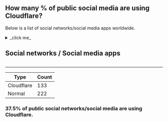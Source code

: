 ## How many % of public social media are using Cloudflare?


Below is a list of social networks/social media apps worldwide.


<details>
<summary>_click me_

## Social networks / Social media apps
</summary>

| Name | Site | Cloudflared |
| --- | --- | --- |
| 23snaps | https://www.23snaps.com/ | No |
| 4chan NSFW | https://www.4chan.org/ | Yes |
| 4chan SFW | https://www.4channel.org/ | Yes |
| 500px | https://500px.com/ | Yes |
| 8tracks | https://8tracks.com/ | Yes |
| ASmallWorld | https://www.asmallworld.com/ | No |
| About | https://about.me/ | Yes |
| Academia | https://academia.edu/ | Yes |
| Airtime | https://www.airtime.com/ | No |
| Altervista | https://altervista.org/ | Yes |
| Ameba | https://www.ameba.jp/ | No |
| Amikumu | https://amikumu.com/ | Yes |
| Amino | https://aminoapps.com/ | Yes |
| Ancestry | https://www.ancestry.com/ | No |
| Anchor | https://anchor.fm/ | Yes |
| Angelist | https://angel.co/ | Yes |
| Anphabe | https://www.anphabe.com/ | No |
| Athlinks | https://www.athlinks.com/ | No |
| Badoo | https://badoo.com/ | No |
| Band | https://band.com/ | No |
| Bandcamp | https://bandcamp.com/ | No |
| BeMyEyes | https://www.bemyeyes.com/ | Yes |
| BeWelcome | https://www.bewelcome.org/ | No |
| Befilo | https://befilo.com/ | No |
| Bibsonomy | https://www.bibsonomy.org/ | No |
| BigMuscle | https://www.bigmuscle.com/ | No |
| Bigo | https://www.bigo.tv/ | No |
| Biip | https://www.biip.no/ | No |
| Bitbucket | https://bitbucket.org/ | No |
| Bitchute | https://www.bitchute.com/ | Yes |
| Blab | https://www.blab.social/ | No |
| BlackPlanet | https://blackplanet.com/ | No |
| Blind | https://www.teamblind.com/ | No |
| Brainly | https://brainly.com/ | Yes |
| BranchOut | https://www.branchout.com/ | No |
| Brave | https://www.bravenet.com/ | No |
| Bucketlist | https://bucketlist.org/ | Yes |
| Busuu | https://www.busuu.com/ | Yes |
| Buzznet | https://www.buzznet.com/ | No |
| CafeMom | https://www.cafemom.com/ | No |
| Caffeine | https://www.caffeine.tv/ | No |
| Canoodle | https://www.canoodle.com/ | No |
| CarSwap | https://carswap.me/ | No |
| Care2 | https://www.care2.com/ | No |
| CaringBridge | https://www.caringbridge.org/ | No |
| Catster | https://www.catster.com/ | No |
| Cellufun | https://www.cellufun.com/ | No |
| Chess.com | https://www.chess.com/ | Yes |
| Chictopia | https://www.chictopia.com/ | No |
| Classmates | https://www.classmates.com/ | No |
| Cloob | https://www.cloob.com/ | No |
| Clubhouse | https://www.joinclubhouse.com/ | Yes |
| Cookpad | https://cookpad.com/ | No |
| Copains d'Avant | https://copainsdavant.linternaute.com/ | No |
| CouchSurfing | https://www.couchsurfing.com/ | No |
| CozyCot | https://www.cozycot.com/ | Yes |
| Crunchyroll | https://www.crunchyroll.com/ | Yes |
| Cyworld | https://cyworld.com/ | No |
| DXY | https://www.dxy.cn/ | No |
| DailyStrength | https://www.dailystrength.org/ | No |
| Daniweb | https://www.daniweb.com/ | Yes |
| Dayviews Swedish | https://www.bilddagboken.se/ | No |
| Dead Runners Society | https://www.deadrunnerssociety.com/ | No |
| Delicious | https://del.icio.us/ | No |
| Demander | https://ask.fm/ | Yes |
| Desentric | https://www.desentric.com/ | No |
| DeviantArt | https://www.deviantart.com/ | No |
| Digg | https://digg.com/ | Yes |
| Disapora | https://diasporafoundation.org/ | No |
| Discord | https://discordapp.com/ | Yes |
| Disqus | https://disqus.com/ | Yes |
| Dogster | https://www.dogster.com/ | No |
| Douban | https://www.douban.com/ | No |
| Douyin | https://www.douyin.com/ | No |
| Doximity | https://www.doximity.com/ | Yes |
| Draugiem | https://www.draugiem.lv/ | No |
| DreamWidth | https://www.dreamwidth.org/ | Yes |
| Dribble | https://dribbble.com/ | Yes |
| Duolingo | https://www.duolingo.com/ | Yes |
| Edmodo | https://www.edmodo.com/ | Yes |
| Elixio | https://www.elixio.net/ | No |
| Ello | https://ello.co/ | Yes |
| English baby | https://www.englishbaby.com/ | No |
| Epistimo | https://epistimo.com/ | No |
| Evernote | https://evernote.com/ | Yes |
| Experts Exchange | https://experts-exchange.com/ | Yes |
| EyeEm | https://www.eyeem.com/ | No |
| Facebook | https://www.facebook.com/ | No |
| Faces list | https://www.faces-l.net/ | No |
| Fandalism | https://fandalism.com/ | No |
| Fark | https://www.fark.com/ | No |
| Fc2 | https://fc2.com/ | No |
| FetLife | https://fetlife.com/ | No |
| FictionCity | https://www.fictioncity.net/ | No |
| Fieldoo | https://www.fieldoo.com/ | Yes |
| Fillos de Galicia | https://www.fillos.org/ | No |
| Film Affinity | https://www.filmaffinity.com/ | No |
| Filmow | https://filmow.com/ | Yes |
| Fishbrain | https://fishbrain.com/ | No |
| Fitocracy | https://fitocracy.com/ | No |
| Flickchart | https://www.flickchart.com/ | Yes |
| Flickr | https://www.flickr.com/ | No |
| Flipgrid | https://info.flipgrid.com/ | Yes |
| Flixster | https://www.flixster.com/ | No |
| Fotki | https://www.fotki.com/ | No |
| Foursquare | https://www.foursquare.com/ | Yes |
| Frank Speech | https://frankspeech.com/ | Yes |
| Friendica | https://friendi.ca/ | No |
| Fyuse | https://fyu.se/ | No |
| Gab | https://gab.com/ | Yes |
| Gaia Online | https://www.gaiaonline.com/ | No |
| Galleria | https://irc-galleria.net/ | No |
| GameFAQs | https://gamefaqs.gamespot.com/ | Yes |
| GameTZ | https://gametz.com/ | No |
| Gapo | https://www.gapo.vn/ | Yes |
| Gapyear | https://www.gapyear.com/ | No |
| Gays | https://www.gays.com/ | No |
| Gaysir | https://www.gaysir.no/ | Yes |
| Geni | https://www.geni.com/ | Yes |
| Gentlemint | https://www.gentlemint.com/ | Yes |
| GirlsAskGuys | https://www.girlsaskguys.com/ | Yes |
| Glee | https://www.glee.com/ | No |
| GoFundMe | https://www.gofundme.com/ | Yes |
| Goodreads | https://goodreads.com/ | No |
| Grindr | https://www.grindr.com/ | Yes |
| HR | https://www.hr.com/ | Yes |
| Habbo Brazil | https://www.habbo.com.br/ | Yes |
| Habbo Dutch | https://www.habbo.nl/ | No |
| Habbo Finland | https://www.habbo.fi/ | No |
| Habbo France | https://www.habbo.fr/ | No |
| Habbo Germany | https://www.habbo.de/ | No |
| Habbo Italy | https://www.habbo.it/ | Yes |
| Habbo Spain | https://www.habbo.es/ | No |
| Habbo Turkey | https://www.habbo.com.tr/ | No |
| Habbo | https://www.habbo.com/ | Yes |
| Happn | https://www.happn.com/ | Yes |
| Hello | https://www.hello.com/ | No |
| Hellolingo | https://www.hellolingo.com/ | No |
| Hospitality | https://www.hospitalityclub.org/ | No |
| Houseparty | https://houseparty.com/ | No |
| Houzz | https://www.houzz.com/ | No |
| Howcast | https://www.howcast.com/ | Yes |
| Hub Culture | https://www.hubculture.com/ | Yes |
| Hyves | https://hyvesgames.nl/ | Yes |
| I had cancer | https://www.ihadcancer.com/ | No |
| ICQ | https://icq.com/ | No |
| IMVU | https://www.imvu.com/ | Yes |
| Imgur | https://imgur.com/ | Yes |
| InLinx | https://inlinx.com/ | No |
| Inci Sozluk | https://inci.sozlukspot.com/ | Yes |
| Indaba Music | https://www.indabamusic.com/ | Yes |
| Indaba | https://splice.com/ | Yes |
| Influenster | https://www.influenster.com/ | Yes |
| Instagram | https://www.instagram.com/ | No |
| Internations | https://www.internations.org/ | Yes |
| JamiiForums | https://www.jamiiforums.com/ | Yes |
| Jsfiddle | https://jsfiddle.net/ | No |
| Kaixin001 | https://www.kaixin001.com/ | No |
| KakaoStory | https://story.kakao.com/ | No |
| Kickstarter | https://www.kickstarter.com/ | Yes |
| Kik | https://www.kik.com/ | Yes |
| Kiwibox | https://www.kiwibox.com/ | No |
| KizlarSoruyor | https://www.kizlarsoruyor.com/ | Yes |
| Koo | https://www.kooapp.com/ | Yes |
| Koofers | https://www.koofers.com/ | No |
| Kroogi | https://kroogi.com/ | No |
| Kuaishou | https://www.kuaishou.com/ | No |
| LINE | https://line.me/ | No |
| Labroots | https://www.labroots.com/ | No |
| Last.fm | https://www.last.fm/ | Yes |
| Letterboxd | https://letterboxd.com/ | No |
| LibraryThing | https://www.librarything.com/ | No |
| Likee | https://likee.video/ | No |
| Lingualoe | https://lingualeo.com/ | Yes |
| LinkedIn | https://www.linkedin.com/ | No |
| Live Journal | https://www.livejournal.com/ | No |
| LiveInternet | https://www.liveinternet.ru/ | No |
| Liveleak | https://www.liveleak.com/ | Yes |
| Mamba | https://www.mamba.ru/ | No |
| Marco Polo | https://www.marcopolo.me/ | No |
| Mastodon | https://joinmastodon.org/ | Yes |
| MeWe | https://mewe.com/ | No |
| MeetMe | https://www.meetme.com/ | No |
| MeetVibe | https://meetvibe.com/ | No |
| Meetup | https://www.meetup.com/ | Yes |
| Messenger | https://www.messenger.com/ | No |
| Miaopai | https://miaopai.com/ | No |
| Micro Blog | https://micro.blog/ | No |
| Minds | https://minds.com/ | Yes |
| MixCloud | https://www.mixcloud.com/ | Yes |
| Mixi | https://mixi.jp/ | No |
| Mocospace | https://www.mocospace.com/ | No |
| Moodle | https://moodle.org/ | Yes |
| MouthShut | https://mouthshut.com/ | No |
| Mubi | https://mubi.com/ | No |
| My Photo Diary | https://www.myphotodiary.com/ | No |
| My world | https://my.mail.ru/ | No |
| MyHeritage | https://www.myheritage.com/ | No |
| Mylife | https://www.mylife.com/ | Yes |
| Myspace | https://myspace.com/ | Yes |
| NapSack | https://www.nap-sack.com/ | No |
| Nasza Klasa | https://nk.pl/ | No |
| Nearby | https://www.wnmlive.com/ | No |
| Newgrounds | https://www.newgrounds.com/ | No |
| Nexopia | https://forums.nexopia.com/ | No |
| Nextdoor | https://nextdoor.com/ | No |
| Niconico | https://www.nicovideo.jp/ | No |
| Ning | https://www.ning.com/ | No |
| Odnoklassniki | https://ok.ru/ | No |
| Okuna | https://www.okuna.io/ | No |
| OneWay | https://oneway.com/ | No |
| OpenDiary | https://www.opendiary.com/ | No |
| OpenWeb | https://openweb.com/ | Yes |
| Opportunity | https://myopportunity.com/ | Yes |
| OutEverywhere | https://www.outeverywhere.com/ | No |
| PEERtrainer | https://www.peertrainer.com/ | No |
| Parler | https://parler.com/ | Yes |
| Partyflock | https://partyflock.nl/ | No |
| Path | https://path.com/ | No |
| PatientsLikeMe | https://www.patientslikeme.com/ | No |
| Paysbook | https://paysbook.com/ | Yes |
| Peach | https://peach.cool/ | No |
| Peanut | https://www.peanut-app.io/ | No |
| Peloton | https://www.onepeloton.com/ | Yes |
| Periscope | https://www.periscope.tv/ | No |
| Pinterest | https://www.pinterest.com/ | No |
| Pixabay | https://pixabay.com/ | Yes |
| Pixnet | https://pixnet.net/ | No |
| Play FM | https://play.fm/ | No |
| Playlist | https://www.playlist.com/ | No |
| PlentyofFish | https://www.pof.com/ | Yes |
| Plurk | https://www.plurk.com/ | Yes |
| Portfolium | https://portfolium.com/ | Yes |
| Postcrossing | https://www.postcrossing.com/ | No |
| ProductHunt | https://www.producthunt.com/ | Yes |
| Quora | https://www.quora.com/ | Yes |
| Qzone | https://qzone.qq.com/ | Yes |
| Raftr | https://www.raftr.com/ | No |
| RallyPoint | https://www.rallypoint.com/ | No |
| Ravelry | https://www.ravelry.com/ | Yes |
| Readgeek | https://readgeek.com/ | Yes |
| Red Light Center | https://www.redlightcenter.com/ | Yes |
| Reddit | https://www.reddit.com/ | No |
| Renren | https://renren.com/ | No |
| ResearchGate | https://www.researchgate.net/ | Yes |
| ReverbNation | https://www.reverbnation.com/ | Yes |
| Ryze | https://www.ryze.com/ | No |
| Sarahah | https://www.sarahah.com/ | No |
| Scribd | https://scribd.com/ | Yes |
| Second Life | https://secondlife.com/ | No |
| Sedang | https://medium.com/ | Yes |
| Sharesome | https://sharesome.com/ | Yes |
| Shutterfly | https://www.shutterfly.com/ | No |
| Signal | https://signal.org/ | Yes |
| Skoob | https://www.skoob.com.br/ | Yes |
| Skype | https://www.skype.com/ | No |
| Skyrock | https://skyrock.com/ | No |
| Slack | https://slack.com/ | No |
| Slashdot | https://slashdot.org/ | No |
| SlideServe | https://www.slideserve.com/ | No |
| Sluggy Freelance | https://www.sluggy.com/ | Yes |
| Smartican | https://smartican.com/ | No |
| Snapchat | https://www.snapchat.com/ | Yes |
| Snapfish | https://www.snapfish.com/ | Yes |
| Snow | https://snow.me/ | No |
| Solaborate | https://www.solaborate.com/ | No |
| Something Awful | https://somethingawful.com/ | Yes |
| SoundCloud | https://soundcloud.com/ | Yes |
| Spaces | https://spaces.im/ | No |
| Spaces | https://spaces.ru/ | No |
| Spinchat | https://www.spinchat.com/ | No |
| Stack Exchange | https://stackexchange.com/ | No |
| Stack Overflow | https://stackoverflow.com/ | No |
| Stage32 | https://www.stage32.com/ | No |
| Steemit | https://steemit.com/ | Yes |
| Storia | https://storia.me/ | Yes |
| Streetbank | https://www.streetbank.com/ | No |
| StudiVZ | https://www.studivz.net/ | No |
| Stumbleupon | https://www.stumbleupon.com/ | No |
| Swarm | https://www.swarmapp.com/ | No |
| TVTime | https://www.tvtime.com/ | No |
| TalentHouse | https://www.talenthouse.com/ | No |
| Taringa! | https://www.taringa.net/ | Yes |
| Telegram | https://www.telegram.org/ | No |
| Telfie | https://telfie.com/ | Yes |
| TermWiki | https://www.termwiki.com/ | No |
| The Dots | https://the-dots.com/ | Yes |
| The Sphere | https://www.the-sphere.com/ | No |
| Thinkspot | https://thinkspot.com/ | No |
| Threema | https://threema.ch/ | No |
| Tiktok | https://www.tiktok.com/ | No |
| Tinder | https://www.gotinder.com/ | Yes |
| Tingles | https://www.gettingles.com/ | Yes |
| TotalRecut | https://www.totalrecut.com/ | No |
| TravellersPoint | https://www.travellerspoint.com/ | Yes |
| Trombi | https://www.trombi.com/ | No |
| Tudou | https://www.tudou.com/ | No |
| Tuenti | https://www.tuenti.com/ | No |
| Tumblr | https://www.tumblr.com/ | No |
| Twitch | https://www.twitch.tv/ | No |
| Twitter | https://twitter.com/ | No |
| Twoo | https://www.twoo.com/ | No |
| Untappd | https://untappd.com/ | Yes |
| Uplike | https://uplike.com/ | No |
| VK | https://vk.com/ | No |
| VampireFreaks | https://vampirefreaks.com/ | Yes |
| Vero | https://vero.co/ | Yes |
| Viadeo | https://www.viadeo.com/ | No |
| Viber | https://www.viber.com/ | Yes |
| Vimeo | https://vimeo.com/ | No |
| Vine | https://vine.co/ | No |
| Vingle | https://www.vingle.net/ | No |
| Voat | https://voat.co/ | Yes |
| WAYN | https://www2.wayn.com/ | Yes |
| Wanelo | https://wanelo.com/ | Yes |
| Warm Showers | https://www.warmshowers.org/ | No |
| Wattpad | https://www.wattpad.com/ | Yes |
| We Heart It | https://weheartit.com/ | No |
| WeChat | https://www.wechat.com/ | No |
| WeGather | https://www.wegather.online/ | No |
| Webnode | https://www.webnode.com/ | No |
| Weibo | https://weibo.com/ | No |
| Wer-Kennt-Wen | https://www.wer-kennt-wen.net/ | Yes |
| Werkenntwen | https://www.wer-kennt-wen.de/ | No |
| Whatsapp | https://www.whatsapp.com/ | No |
| Whisper | https://whisper.sh/ | No |
| WikiWikiWeb | https://wiki.c2.com/ | No |
| Wize | https://wize.life/ | No |
| Woddal | https://www.woddal.com/ | No |
| Woozworld | https://www.woozworld.com/ | No |
| WriteAPrisoner | https://www.writeaprisoner.com/ | No |
| Wykop | https://wykop.pl/ | Yes |
| Xanga | https://www.xanga.com/ | Yes |
| Xing | https://www.xing.com/ | No |
| YTMND | https://www.ytmnd.com/ | No |
| Yammer | https://yammer.com/ | Yes |
| Yelp | https://www.yelp.com/ | Yes |
| Yo | https://www.justyo.co/ | No |
| Yooco | https://www.yooco.org/ | Yes |
| YouTube | https://www.youtube.com/ | No |
| Youku | https://www.youku.com/ | No |
| Yummly | https://www.yummly.com/ | Yes |
| Zoimas | https://zoimas.com/ | No |
| Zoo | https://www.zoo.gr/ | No |
| Zoom | https://zoom.us/ | Yes |
| Zotero | https://www.zotero.org/ | No |
| Zynga | https://www.zynga.com/ | No |
| aNobii | https://www.anobii.com/ | No |
| alimero | https://alimero.ru/ | Yes |
| beBee | https://www.bebee.com/ | No |
| eToro | https://www.etoro.com/ | Yes |
| hi5 | https://secure.hi5.com/ | Yes |
| iNaturalist | https://inaturalist.org/ | No |
| identica | https://identi.ca/ | No |
| italki | https://www.italki.com/ | Yes |

</details>


-----

| Type | Count |
| --- | --- | 
| Cloudflare | 133 |
| Normal | 222 |


### 37.5% of public social networks/social media are using Cloudflare.
